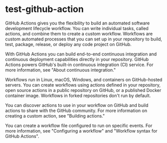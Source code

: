 # test-github-action

GitHub Actions gives you the flexibility to build an automated software development lifecycle workflow. You can write individual tasks, called actions, and combine them to create a custom workflow. Workflows are custom automated processes that you can set up in your repository to build, test, package, release, or deploy any code project on GitHub.

With GitHub Actions you can build end-to-end continuous integration and continuous deployment capabilities directly in your repository. GitHub Actions powers GitHub's built-in continuous integration (CI) service. For more information, see "About continuous integration."

Workflows run in Linux, macOS, Windows, and containers on GitHub-hosted servers. You can create workflows using actions defined in your repository, open source actions in a public repository on GitHub, or a published Docker container image. Workflows in forked repositories don't run by default.

You can discover actions to use in your workflow on GitHub and build actions to share with the GitHub community. For more information on creating a custom action, see "Building actions."

You can create a workflow file configured to run on specific events. For more information, see "Configuring a workflow" and "Workflow syntax for GitHub Actions".
